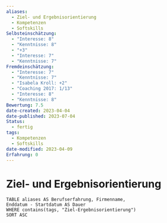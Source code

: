 ```yaml
---
aliases:
  - Ziel- und Ergebnisorientierung
  - Kompetenzen
  - Softskills
Selbsteinschätzung:
  - "Interesse: 8"
  - "Kenntnisse: 8"
  - "+3"
  - "Interesse: 7"
  - "Kenntnisse: 7"
Fremdeinschätzung:
  - "Interesse: 7"
  - "Kenntnisse: 7"
  - "Isabela Kroll: +2"
  - "Coaching 2017: 1/13"
  - "Interesse: 8"
  - "Kenntnisse: 8"
Bewertung: 7.5
date-created: 2023-04-04
date-published: 2023-07-04
Status:
  - fertig
tags:
  - Kompetenzen
  - Softskills
date-modified: 2023-04-09
Erfahrung: 0
---
```

# Ziel- und Ergebnisorientierung

```dataview
TABLE aliases AS Berufserfahrung, Firmenname,
Enddatum - Startdatum AS Dauer
WHERE contains(tags, "Ziel-Ergebnisorientierung")
SORT ASC
```